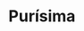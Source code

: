 ---
title: Purísima
name: purisima
type: game
description: 
    es: Un juego móvil basado en las festividades nicaragüenses de La Purísima.
    en: A mobile game based on the Nicaraguan festivities of La Purísima.
platforms: android
price: free
version: 1.1
image: purisima.png
playstore_url: https://play.google.com/store/apps/details?id=com.marcosmiranda.purisima
---